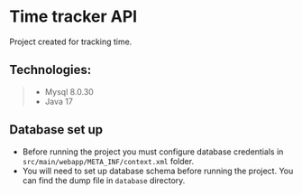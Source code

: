 # Time tracker API

Project created for tracking time.

## Technologies:
> - Mysql 8.0.30
> - Java 17

## Database set up
- Before running the project you must configure database credentials in `src/main/webapp/META_INF/context.xml` folder.
- You will need to set up database schema before running the project. You can find the dump file in `database` directory.
